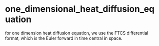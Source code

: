 # one_dimensional_heat_diffusion_equation

for one dimension heat diffusion equation, we use the FTCS differential format, which is the Euler forward in time central in space.
